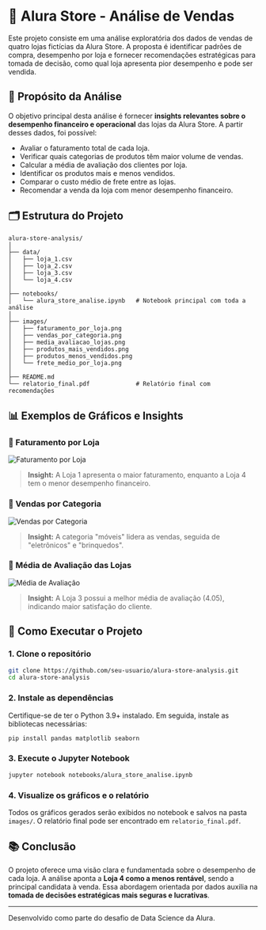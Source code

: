 # 🛒 Alura Store - Análise de Vendas

Este projeto consiste em uma análise exploratória dos dados de vendas de quatro lojas fictícias da Alura Store. A proposta é identificar padrões de compra, desempenho por loja e fornecer recomendações estratégicas para tomada de decisão, como qual loja apresenta pior desempenho e pode ser vendida.

## 📌 Propósito da Análise

O objetivo principal desta análise é fornecer **insights relevantes sobre o desempenho financeiro e operacional** das lojas da Alura Store. A partir desses dados, foi possível:

- Avaliar o faturamento total de cada loja.
- Verificar quais categorias de produtos têm maior volume de vendas.
- Calcular a média de avaliação dos clientes por loja.
- Identificar os produtos mais e menos vendidos.
- Comparar o custo médio de frete entre as lojas.
- Recomendar a venda da loja com menor desempenho financeiro.

## 🗂 Estrutura do Projeto

```
alura-store-analysis/
│
├── data/
│   ├── loja_1.csv
│   ├── loja_2.csv
│   ├── loja_3.csv
│   └── loja_4.csv
│
├── notebooks/
│   └── alura_store_analise.ipynb   # Notebook principal com toda a análise
│
├── images/
│   ├── faturamento_por_loja.png
│   ├── vendas_por_categoria.png
│   ├── media_avaliacao_lojas.png
│   ├── produtos_mais_vendidos.png
│   ├── produtos_menos_vendidos.png
│   └── frete_medio_por_loja.png
│
├── README.md
└── relatorio_final.pdf             # Relatório final com recomendações
```

## 📊 Exemplos de Gráficos e Insights

### 🔸 Faturamento por Loja
![Faturamento por Loja](images/faturamento_por_loja.png)

> **Insight:** A Loja 1 apresenta o maior faturamento, enquanto a Loja 4 tem o menor desempenho financeiro.

### 🔸 Vendas por Categoria
![Vendas por Categoria](images/vendas_por_categoria.png)

> **Insight:** A categoria "móveis" lidera as vendas, seguida de "eletrônicos" e "brinquedos".

### 🔸 Média de Avaliação das Lojas
![Média de Avaliação](images/media_avaliacao_lojas.png)

> **Insight:** A Loja 3 possui a melhor média de avaliação (4.05), indicando maior satisfação do cliente.

## 🚀 Como Executar o Projeto

### 1. Clone o repositório

```bash
git clone https://github.com/seu-usuario/alura-store-analysis.git
cd alura-store-analysis
```

### 2. Instale as dependências

Certifique-se de ter o Python 3.9+ instalado. Em seguida, instale as bibliotecas necessárias:

```bash
pip install pandas matplotlib seaborn
```

### 3. Execute o Jupyter Notebook

```bash
jupyter notebook notebooks/alura_store_analise.ipynb
```

### 4. Visualize os gráficos e o relatório

Todos os gráficos gerados serão exibidos no notebook e salvos na pasta `images/`. O relatório final pode ser encontrado em `relatorio_final.pdf`.

## 📚 Conclusão

O projeto oferece uma visão clara e fundamentada sobre o desempenho de cada loja. A análise aponta a **Loja 4 como a menos rentável**, sendo a principal candidata à venda. Essa abordagem orientada por dados auxilia na **tomada de decisões estratégicas mais seguras e lucrativas**.

---

Desenvolvido como parte do desafio de Data Science da Alura.
